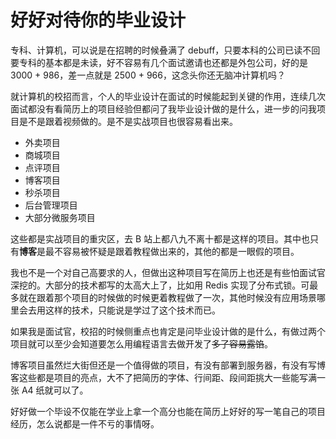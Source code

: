 # 好好对待你的毕业设计


专科、计算机，可以说是在招聘的时候叠满了 debuff，只要本科的公司已读不回要专科的基本都是未读，好不容易有几个面试邀请也还都是外包公司，好的是 3000 + 986，差一点就是 2500 + 966，这念头你还无脑冲计算机吗？

就计算机的校招而言，个人的毕业设计在面试的时候能起到关键的作用，连续几次面试都没有看简历上的项目经验但都问了我毕业设计做的是什么，进一步的问我项目是不是跟着视频做的。是不是实战项目也很容易看出来。

- 外卖项目
- 商城项目
- 点评项目
- 博客项目
- 秒杀项目
- 后台管理项目
- 大部分微服务项目


这些都是实战项目的重灾区，去 B 站上都八九不离十都是这样的项目。其中也只有**博客**是最不容易被怀疑是跟着教程做出来的，其他的都是一眼假的项目。

我也不是一个对自己高要求的人，但做出这种项目写在简历上也还是有些怕面试官深挖的。大部分的技术都写的太高大上了，比如用 Redis 实现了分布式锁。可最多就在跟着那个项目的时候做的时候更着教程做了一次，其他时候没有应用场景哪里会去用这样的技术，只能说是学过了这个技术而已。

如果我是面试官，校招的时候侧重点也肯定是问毕业设计做的是什么，有做过两个项目就可以至少会知道要怎么用编程语言去做开发了~~多了容易露馅~~。

博客项目虽然烂大街但还是一个值得做的项目，有没有部署到服务器，有没有写博客这些都是项目的亮点，大不了把简历的字体、行间距、段间距挑大一些能写满一张 A4 纸就可以了。

好好做一个毕设不仅能在学业上拿一个高分也能在简历上好好的写一笔自己的项目经历，怎么说都是一件不亏的事情呀。

